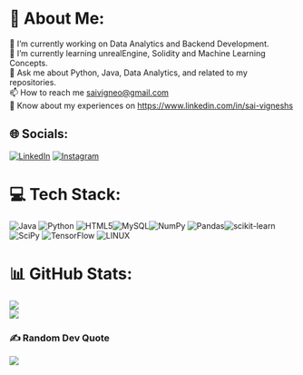 # 💫 About Me:
🔭 I’m currently working on Data Analytics and Backend Development.<br>🌱 I’m currently learning unrealEngine, Solidity and Machine Learning Concepts.<br>💬 Ask me about Python, Java, Data Analytics, and related to my repositories.<br>📫 How to reach me saivigneo@gmail.com<br>📄 Know about my experiences on https://www.linkedin.com/in/sai-vigneshs


## 🌐 Socials:
[![LinkedIn](https://img.shields.io/badge/LinkedIn-%230077B5.svg?logo=linkedin&logoColor=white)](https://linkedin.com/in/sai-vigneshs) 
[![Instagram](https://img.shields.io/badge/Instagram-%23E4405F.svg?logo=Instagram&logoColor=white)](https://instagram.com/its_saivignesh) 

# 💻 Tech Stack:
![Java](https://img.shields.io/badge/java-%23ED8B00.svg?style=flat&logo=java&logoColor=white) ![Python](https://img.shields.io/badge/python-3670A0?style=flat&logo=python&logoColor=ffdd54) ![HTML5](https://img.shields.io/badge/html5-%23E34F26.svg?style=flat&logo=html5&logoColor=white)![MySQL](https://img.shields.io/badge/mysql-%2300f.svg?style=flat&logo=mysql&logoColor=white)![NumPy](https://img.shields.io/badge/numpy-%23013243.svg?style=flat&logo=numpy&logoColor=white) ![Pandas](https://img.shields.io/badge/pandas-%23150458.svg?style=flat&logo=pandas&logoColor=white)![scikit-learn](https://img.shields.io/badge/scikit--learn-%23F7931E.svg?style=flat&logo=scikit-learn&logoColor=white) ![SciPy](https://img.shields.io/badge/SciPy-%230C55A5.svg?style=flat&logo=scipy&logoColor=%white) ![TensorFlow](https://img.shields.io/badge/TensorFlow-%23FF6F00.svg?style=flat&logo=TensorFlow&logoColor=white) ![LINUX](https://img.shields.io/badge/Linux-FCC624?style=flat&logo=linux&logoColor=black) 
# 📊 GitHub Stats:
![](https://github-readme-streak-stats.herokuapp.com/?user=gokul-hastrophil&theme=radical&hide_border=false)<br/>
![](https://github-readme-stats.vercel.app/api/top-langs/?username=gokul-hastrophil&theme=radical&hide_border=false&include_all_commits=true&count_private=false&layout=compact)

### ✍️ Random Dev Quote
![](https://www.google.com/imgres?imgurl=http%3A%2F%2Fwww.infragistics.com%2Fcommunity%2Fcfs-filesystemfile.ashx%2F__key%2FCommunityServer.Blogs.Components.WeblogFiles%2Fd-coding%2F2043.Bill-Gates.jpg&tbnid=irLHKkJmSwxF8M&vet=12ahUKEwjd587svf-AAxUl2jgGHYLyChQQMygBegQIARBk..i&imgrefurl=https%3A%2F%2Fwww.infragistics.com%2Fcommunity%2Fblogs%2Fb%2Fd-coding%2Fposts%2Fdeveloper-quotes-edition-3&docid=YMmwuLnclA_8oM&w=800&h=393&q=developers%20quotes&ved=2ahUKEwjd587svf-AAxUl2jgGHYLyChQQMygBegQIARBk)<br/>

<!-- Proudly created with GPRM ( https://gprm.itsvg.in ) -->

